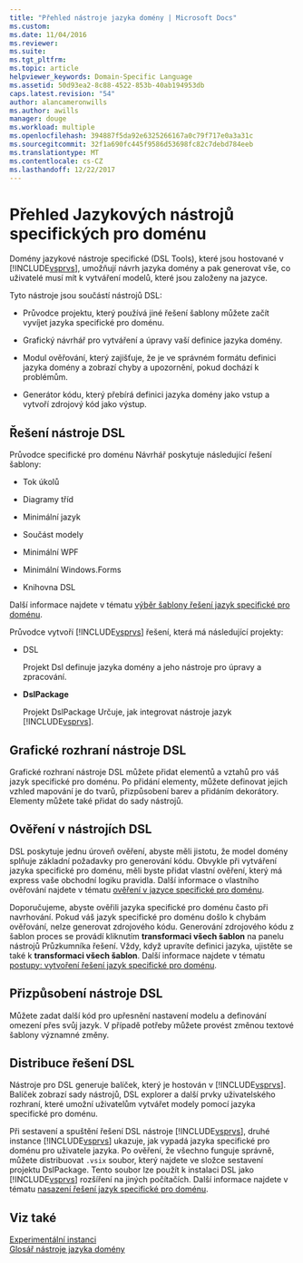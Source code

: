 ```yaml
---
title: "Přehled nástroje jazyka domény | Microsoft Docs"
ms.custom: 
ms.date: 11/04/2016
ms.reviewer: 
ms.suite: 
ms.tgt_pltfrm: 
ms.topic: article
helpviewer_keywords: Domain-Specific Language
ms.assetid: 50d93ea2-8c88-4522-853b-40ab194953db
caps.latest.revision: "54"
author: alancameronwills
ms.author: awills
manager: douge
ms.workload: multiple
ms.openlocfilehash: 394887f5da92e6325266167a0c79f717e0a3a31c
ms.sourcegitcommit: 32f1a690fc445f9586d53698fc82c7debd784eeb
ms.translationtype: MT
ms.contentlocale: cs-CZ
ms.lasthandoff: 12/22/2017
---
```

# <a name="overview-of-domain-specific-language-tools"></a>Přehled Jazykových nástrojů specifických pro doménu
Domény jazykové nástroje specifické (DSL Tools), které jsou hostované v [!INCLUDE[vsprvs](../code-quality/includes/vsprvs_md.md)], umožňují návrh jazyka domény a pak generovat vše, co uživatelé musí mít k vytváření modelů, které jsou založeny na jazyce.  
  
 Tyto nástroje jsou součástí nástrojů DSL:  
  
-   Průvodce projektu, který používá jiné řešení šablony můžete začít vyvíjet jazyka specifické pro doménu.  
  
-   Grafický návrhář pro vytváření a úpravy vaší definice jazyka domény.  
  
-   Modul ověřování, který zajišťuje, že je ve správném formátu definici jazyka domény a zobrazí chyby a upozornění, pokud dochází k problémům.  
  
-   Generátor kódu, který přebírá definici jazyka domény jako vstup a vytvoří zdrojový kód jako výstup.  
  
## <a name="the-dsl-tools-solution"></a>Řešení nástroje DSL  
 Průvodce specifické pro doménu Návrhář poskytuje následující řešení šablony:  
  
-   Tok úkolů  
  
-   Diagramy tříd  
  
-   Minimální jazyk  
  
-   Součást modely  
  
-   Minimální WPF  
  
-   Minimální Windows.Forms  
  
-   Knihovna DSL  
  
 Další informace najdete v tématu [výběr šablony řešení jazyk specifické pro doménu](../modeling/choosing-a-domain-specific-language-solution-template.md).  
  
 Průvodce vytvoří [!INCLUDE[vsprvs](../code-quality/includes/vsprvs_md.md)] řešení, která má následující projekty:  
  
-   DSL  
  
     Projekt Dsl definuje jazyka domény a jeho nástroje pro úpravy a zpracování.  
  
-   **DslPackage**  
  
     Projekt DslPackage Určuje, jak integrovat nástroje jazyk [!INCLUDE[vsprvs](../code-quality/includes/vsprvs_md.md)].  
  
## <a name="the-dsl-tools-graphical-interface"></a>Grafické rozhraní nástroje DSL  
 Grafické rozhraní nástroje DSL můžete přidat elementů a vztahů pro váš jazyk specifické pro doménu. Po přidání elementy, můžete definovat jejich vzhled mapování je do tvarů, přizpůsobení barev a přidáním dekorátory. Elementy můžete také přidat do sady nástrojů.  
  
## <a name="validation-in-dsl-tools"></a>Ověření v nástrojích DSL  
 DSL poskytuje jednu úroveň ověření, abyste měli jistotu, že model domény splňuje základní požadavky pro generování kódu. Obvykle při vytváření jazyka specifické pro doménu, měli byste přidat vlastní ověření, který má express vaše obchodní logiku pravidla. Další informace o vlastního ověřování najdete v tématu [ověření v jazyce specifické pro doménu](../modeling/validation-in-a-domain-specific-language.md).  
  
 Doporučujeme, abyste ověřili jazyka specifické pro doménu často při navrhování. Pokud váš jazyk specifické pro doménu došlo k chybám ověřování, nelze generovat zdrojového kódu. Generování zdrojového kódu z šablon proces se provádí kliknutím **transformaci všech šablon** na panelu nástrojů Průzkumníka řešení. Vždy, když upravíte definici jazyka, ujistěte se také k **transformaci všech šablon**. Další informace najdete v tématu [postupy: vytvoření řešení jazyk specifické pro doménu](../modeling/how-to-create-a-domain-specific-language-solution.md).  
  
## <a name="customization-of-dsl-tools"></a>Přizpůsobení nástroje DSL  
 Můžete zadat další kód pro upřesnění nastavení modelu a definování omezení přes svůj jazyk. V případě potřeby můžete provést změnou textové šablony významné změny.  
  
## <a name="distributing-your-dsl-solution"></a>Distribuce řešení DSL  
 Nástroje pro DSL generuje balíček, který je hostován v [!INCLUDE[vsprvs](../code-quality/includes/vsprvs_md.md)]. Balíček zobrazí sady nástrojů, DSL explorer a další prvky uživatelského rozhraní, které umožní uživatelům vytvářet modely pomocí jazyka specifické pro doménu.  
  
 Při sestavení a spuštění řešení DSL nástroje [!INCLUDE[vsprvs](../code-quality/includes/vsprvs_md.md)], druhé instance [!INCLUDE[vsprvs](../code-quality/includes/vsprvs_md.md)] ukazuje, jak vypadá jazyka specifické pro doménu pro uživatele jazyka. Po ověření, že všechno funguje správně, můžete distribuovat `.vsix` soubor, který najdete ve složce sestavení projektu DslPackage. Tento soubor lze použít k instalaci DSL jako [!INCLUDE[vsprvs](../code-quality/includes/vsprvs_md.md)] rozšíření na jiných počítačích.  Další informace najdete v tématu [nasazení řešení jazyk specifické pro doménu](../modeling/deploying-domain-specific-language-solutions.md).  
  
## <a name="see-also"></a>Viz také  
 [Experimentální instanci](../extensibility/the-experimental-instance.md)   
 [Glosář nástroje jazyka domény](http://msdn.microsoft.com/en-us/ca5e84cb-a315-465c-be24-76aa3df276aa)